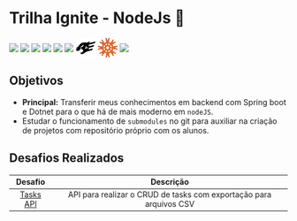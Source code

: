 # Trilha Ignite - NodeJs 🚀

<span>
  <img align="center" height="32" src="https://cdn.jsdelivr.net/gh/devicons/devicon/icons/nodejs/nodejs-original.svg" />
  <img align="center" height="32" src="https://cdn.jsdelivr.net/gh/devicons/devicon/icons/javascript/javascript-plain.svg" />
  <img align="center" height="32" src="https://cdn.jsdelivr.net/gh/devicons/devicon/icons/typescript/typescript-plain.svg" />
  <img align="center" height="40" src="https://cdn.jsdelivr.net/gh/devicons/devicon/icons/docker/docker-original.svg" />
  <img align="center" height="32" src="https://cdn.jsdelivr.net/gh/devicons/devicon/icons/eslint/eslint-original.svg" />
  <img align="center" height="33" src="https://raw.githubusercontent.com/danielcranney/readme-generator/main/public/icons/skills/express-colored-dark.svg">
  <img align="center" height="36" src="./assets/fastify.svg">
  <img align="center" height="36" src="./assets/knex.svg">
  <img align="center" height="32" src="https://cdn.jsdelivr.net/gh/devicons/devicon/icons/sqlite/sqlite-original.svg" />
</span>

## Objetivos

- **Principal:** Transferir meus conhecimentos em backend com Spring boot e Dotnet para o que há de mais moderno em `nodeJS`.
- Estudar o funcionamento de `submodules` no git para auxiliar na criação de projetos com repositório próprio com os alunos.

## Desafios Realizados

|                                            Desafio                                            |                             Descrição                              |
| :-------------------------------------------------------------------------------------------: | :----------------------------------------------------------------: |
| [Tasks API](https://github.com/hgrafa/Task-api/tree/281d53054ff5ec0b22eff69550f7871804335a58) | API para realizar o CRUD de tasks com exportação para arquivos CSV |

